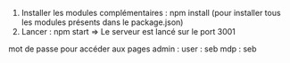 1) Installer les modules complémentaires : npm install (pour installer tous les modules présents dans le package.json) 
2) Lancer : npm start
=> Le serveur est lancé sur le port 3001

mot de passe pour accéder aux pages admin :
user : seb
mdp : seb


